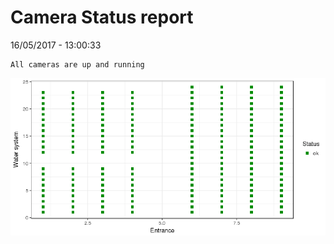 Camera Status report
================
16/05/2017 - 13:00:33

    All cameras are up and running

![](camreport_files/figure-markdown_github/unnamed-chunk-2-1.png)
